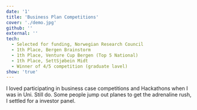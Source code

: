 ```yaml
---
date: '1'
title: 'Business Plan Competitions'
cover: './demo.jpg'
github: ''
external: ''
tech:
  - Selected for funding, Norwegian Research Council
  - 1th Place, Bergen Brainstorm
  - 1th Place, Venture Cup Bergen (Top 5 National)
  - 1th Place, SettSjøbein Midt
  - Winner of 4/5 competition (graduate lavel)
show: 'true'
---
```


I loved participating in business case competitions and Hackathons when I was in Uni. Still do. Some people jump out planes to get the adrenaline rush, I settled for a investor panel.
